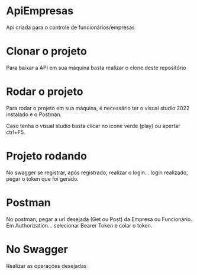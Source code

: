 # ApiEmpresas
Api criada para o controle de funcionários/empresas

# Clonar o projeto
Para baixar a API em sua máquina basta realizar o clone deste repositório

# Rodar o projeto
Para rodar o projeto em sua máquina, é necessário ter o visual studio 2022 instalado e o Postman.

Caso tenha o visual studio basta clicar no icone verde (play) ou apertar ctrl+F5.

# Projeto rodando
No swagger se registrar, após registrado, realizar o login... login realizado, pegar o token que foi gerado.

# Postman
No postman, pegar a url desejada (Get ou Post) da Empresa ou Funcionário.
Em Authorization... selecionar Bearer Token e colar o token.

# No Swagger
Realizar as operações desejadas

